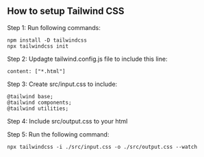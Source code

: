## How to setup Tailwind CSS

Step 1: Run following commands:
```
npm install -D tailwindcss
npx tailwindcss init
```

Step 2: Updagte tailwind.config.js file to include this line:
```
content: ["*.html"]
```

Step 3: Create src/input.css to include:
```
@tailwind base;
@tailwind components;
@tailwind utilities;
```

Step 4: Include src/output.css to your html

Step 5: Run the following command:
```
npx tailwindcss -i ./src/input.css -o ./src/output.css --watch
```
